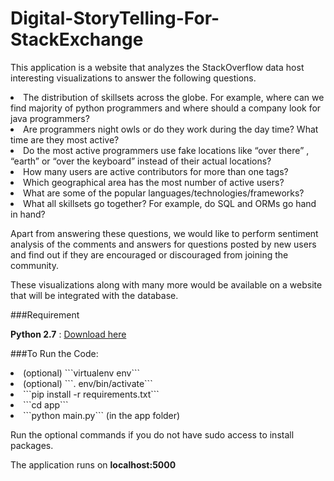 # Digital-StoryTelling-For-StackExchange

This application is a website that analyzes the StackOverflow data host interesting visualizations to answer the following questions.

<li>The distribution of skillsets across the globe. For example, where can we find majority of python programmers and where should a company look for java programmers? 
<li>Are programmers night owls or do they work during the day time? What time are they most active?
<li>Do the most active programmers use fake locations like “over there” , “earth” or “over the keyboard” instead of their actual locations?
<li>How many users are active contributors for more than one tags?
<li>Which geographical area has the most number of active users? 
<li>What are some of the popular languages/technologies/frameworks?
<li>What all skillsets go together? For example, do SQL and ORMs go hand in hand?

Apart from answering these questions, we would like to perform sentiment analysis of the comments and answers for questions posted by new users and find out if they are encouraged or discouraged from joining the community. 

These visualizations along with many more would be available on a website that will be integrated with the database. 


###Requirement

<b>Python 2.7</b> : [Download here](https://www.python.org/downloads/)

###To Run the Code:


<li>(optional) ```virtualenv env```
<li>(optional) ```. env/bin/activate```
<li>```pip install -r requirements.txt```
<li>```cd app```
<li>```python main.py``` (in the app folder)

Run the optional commands if you do not have sudo access to install packages.

The application runs on <b>localhost:5000</b>
